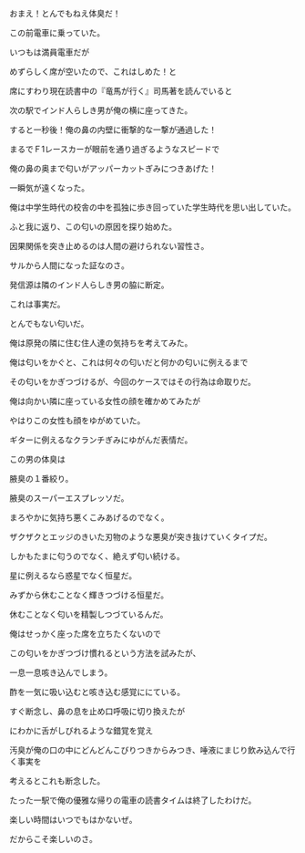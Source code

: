 おまえ！とんでもねえ体臭だ！ 

この前電車に乗っていた。 

いつもは満員電車だが 

めずらしく席が空いたので、これはしめた！と 

席にすわり現在読書中の『竜馬が行く』司馬著を読んでいると 

次の駅でインド人らしき男が俺の横に座ってきた。 

すると一秒後！俺の鼻の内壁に衝撃的な一撃が通過した！ 

まるでＦ1レースカーが眼前を通り過ぎるようなスピードで 

俺の鼻の奥まで匂いがアッパーカットぎみにつきあげた！ 

一瞬気が遠くなった。 

俺は中学生時代の校舎の中を孤独に歩き回っていた学生時代を思い出していた。 

ふと我に返り、この匂いの原因を探り始めた。 

因果関係を突き止めるのは人間の避けられない習性さ。 

サルから人間になった証なのさ。 

発信源は隣のインド人らしき男の脇に断定。 

これは事実だ。 

とんでもない匂いだ。 

俺は原発の隣に住む住人達の気持ちを考えてみた。 

俺は匂いをかぐと、これは何々の匂いだと何かの匂いに例えるまで 

その匂いをかぎつづけるが、今回のケースではその行為は命取りだ。 

俺は向かい隣に座っている女性の顔を確かめてみたが 

やはりこの女性も顔をゆがめていた。 

ギターに例えるなクランチぎみにゆがんだ表情だ。 

この男の体臭は 

腋臭の１番絞り。 

腋臭のスーパーエスプレッソだ。 

まろやかに気持ち悪くこみあげるのでなく。 

ザクザクとエッジのきいた刃物のような悪臭が突き抜けていくタイプだ。 

しかもたまに匂うのでなく、絶えず匂い続ける。 

星に例えるなら惑星でなく恒星だ。 

みずから休むことなく輝きつづける恒星だ。 

休むことなく匂いを精製しつづているんだ。 

俺はせっかく座った席を立ちたくないので 

この匂いをかぎつづけ慣れるという方法を試みたが、 

一息一息咳き込んでしまう。 

酢を一気に吸い込むと咳き込む感覚ににている。 

すぐ断念し、鼻の息を止め口呼吸に切り換えたが 

にわかに舌がしびれるような錯覚を覚え 

汚臭が俺の口の中にどんどんこびりつきからみつき、唾液にまじり飲み込んで行く事実を 

考えるとこれも断念した。 

たった一駅で俺の優雅な帰りの電車の読書タイムは終了したわけだ。 

楽しい時間はいつでもはかないぜ。 

だからこそ楽しいのさ。
